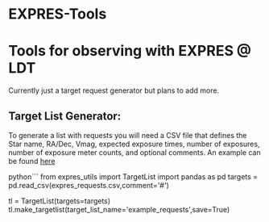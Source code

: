 # EXPRES-Tools
Tools for observing with EXPRES @ LDT
====================

Currently just a target request generator but plans to add more. 

## Target List Generator:

To generate a list with requests you will need a CSV file that defines the Star name, RA/Dec, Vmag, expected exposure times, number of exposures, number of exposure meter counts, and optional comments. An example can be found [here](https://docs.google.com/spreadsheets/d/e/2PACX-1vRBx1Q26pa51QyiDdIfm-f0kFNy1WNvIBXu73HvWoPqu7Q9luI9av4UNeQ1Id_nfTWrEQv6VHy0KltG/pubhtml?gid=1181914448&single=true "EXPRES Request Example")

python```
from expres_utils import TargetList
import pandas as pd
targets = pd.read_csv(expres_requests.csv,comment='#')
  
tl = TargetList(targets=targets)
tl.make_targetlist(target_list_name='example_requests',save=True)
  ```

